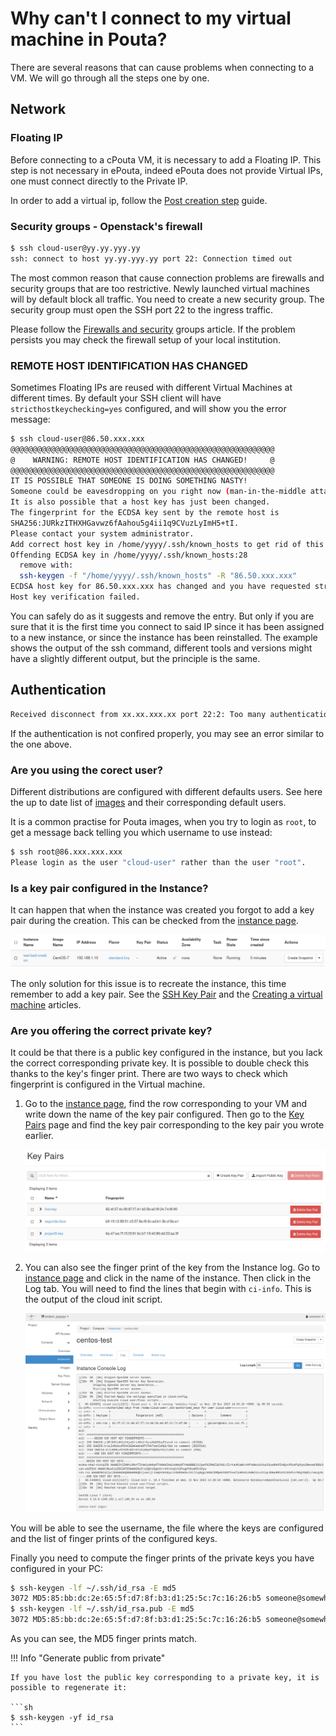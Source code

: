 # Why can't I connect to my virtual machine in Pouta?

There are several reasons that can cause problems when connecting to a VM. We will go through all the steps one by one.

## Network

### Floating IP

Before connecting to a cPouta VM, it is necessary to add a Floating IP. This step is not necessary in ePouta, indeed ePouta does not provide Virtual IPs, one must connect directly to the Private IP.

In order to add a virtual ip, follow the [Post creation step](/cloud/pouta/launch-vm-from-web-gui/#post-creation-step) guide.

### Security groups - Openstack's firewall

```sh
$ ssh cloud-user@yy.yy.yyy.yy
ssh: connect to host yy.yy.yyy.yy port 22: Connection timed out
```

The most common reason that cause connection problems are firewalls and security groups that are too restrictive. Newly launched virtual machines will by default block all traffic. You need to create a new security group. The security group must open the SSH port 22 to the ingress traffic.

Please follow the [Firewalls and security](/cloud/pouta/launch-vm-from-web-gui/#firewalls-and-security-groups) groups article. If the problem persists you may check the firewall setup of your local institution.

### REMOTE HOST IDENTIFICATION HAS CHANGED

Sometimes Floating IPs are reused with different Virtual Machines at different times. By default your SSH client will have `stricthostkeychecking=yes` configured, and will show you the error message:

```sh
$ ssh cloud-user@86.50.xxx.xxx
@@@@@@@@@@@@@@@@@@@@@@@@@@@@@@@@@@@@@@@@@@@@@@@@@@@@@@@@@@@
@    WARNING: REMOTE HOST IDENTIFICATION HAS CHANGED!     @
@@@@@@@@@@@@@@@@@@@@@@@@@@@@@@@@@@@@@@@@@@@@@@@@@@@@@@@@@@@
IT IS POSSIBLE THAT SOMEONE IS DOING SOMETHING NASTY!
Someone could be eavesdropping on you right now (man-in-the-middle attack)!
It is also possible that a host key has just been changed.
The fingerprint for the ECDSA key sent by the remote host is
SHA256:JURkzITHXHGavwz6fAahou5g4ii1q9CVuzLyImH5+tI.
Please contact your system administrator.
Add correct host key in /home/yyyy/.ssh/known_hosts to get rid of this message.
Offending ECDSA key in /home/yyyy/.ssh/known_hosts:28
  remove with:
  ssh-keygen -f "/home/yyyy/.ssh/known_hosts" -R "86.50.xxx.xxx"
ECDSA host key for 86.50.xxx.xxx has changed and you have requested strict checking.
Host key verification failed.
```

You can safely do as it suggests and remove the entry. But only if you are sure that it is the first time you connect to said IP since it has been assigned to a new instance, or since the instance has been reinstalled. The example shows the output of the ssh command, different tools and versions might have a slightly different output, but the principle is the same.

## Authentication

```sh
Received disconnect from xx.xx.xxx.xx port 22:2: Too many authentication failures
```

If the authentication is not confired properly, you may see an error similar to the one above.

### Are you using the corect user?

Different distributions are configured with different defaults users. See here the up to date list of [images](/cloud/pouta/images/#images) and their corresponding default users.

It is a common practise for Pouta images, when you try to login as `root`, to get a message back telling you which username to use instead:

```sh
$ ssh root@86.xxx.xxx.xxx               
Please login as the user "cloud-user" rather than the user "root".
```

### Is a key pair configured in the Instance?

It can happen that when the instance was created you forgot to add a key pair during the creation. This can be checked from the [instance page](https://pouta.csc.fi/dashboard/project/instances/).

![Instance with no Key Pair](../../cloud/img/instance-no-keypair.png)

The only solution for this issue is to recreate the instance, this time remember to add a key pair. See the [SSH Key Pair](../../cloud/pouta/tutorials/ssh-key.md) and the [Creating a virtual machine](../../cloud/pouta/launch-vm-from-web-gui.md) articles.

### Are you offering the correct private key?

It could be that there is a public key configured in the instance, but you lack the correct corresponding private key. It is possible to double check this thanks to the key's finger print. There are two ways to check which fingerprint is configured in the Virtual machine.

1. Go to the [instance page](https://pouta.csc.fi/dashboard/project/instances/), find the row corresponding to your VM and write down the name of the key pair configured. Then go to the [Key Pairs](https://pouta.csc.fi/dashboard/project/key_pairs) page and find the key pair corresponding to the key pair you wrote earlier.

    ![Key pair page](../../cloud/img/key-pair-page.png)

1. You can also see the finger print of the key from the Instance log. Go to [instance page](https://pouta.csc.fi/dashboard/project/instances/) and click in the name of the instance. Then click in the Log tab. You will need to find the lines that begin with `ci-info`. This is the output of the cloud init script.

    ![Instance log](../../cloud/img/log-instance.png)

You will be able to see the username, the file where the keys are configured and the list of finger prints of the configured keys.

Finally you need to compute the finger prints of the private keys you have configured in your PC:

```sh
$ ssh-keygen -lf ~/.ssh/id_rsa -E md5  
3072 MD5:85:bb:dc:2e:65:5f:d7:8f:b3:d1:25:5c:7c:16:26:b5 someone@somewhere (RSA)
$ ssh-keygen -lf ~/.ssh/id_rsa.pub -E md5
3072 MD5:85:bb:dc:2e:65:5f:d7:8f:b3:d1:25:5c:7c:16:26:b5 someone@somewhere (RSA)
```

As you can see, the MD5 finger prints match.

!!! Info "Generate public from private"

    If you have lost the public key corresponding to a private key, it is possible to regenerate it:

    ```sh
    $ ssh-keygen -yf id_rsa
    ```
